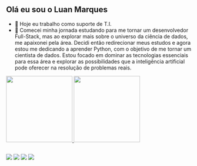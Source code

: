 ## Olá eu sou o Luan Marques

- 🔭 Hoje eu trabalho como suporte de T.I.
- 🌱 Comecei minha jornada estudando para me tornar um desenvolvedor Full-Stack, mas ao explorar mais sobre o universo da ciência de dados, me apaixonei pela área. Decidi então redirecionar meus estudos e agora estou me dedicando a aprender Python, com o objetivo de me tornar um cientista de dados. Estou focado em dominar as tecnologias essenciais para essa área e explorar as possibilidades que a inteligência artificial pode oferecer na resolução de problemas reais.

<div>
  <a href="https://github.com/LuanMarques-Dev">
  <img height="180em" src="https://github-readme-stats.vercel.app/api?username=LuanMarques-Dev&show_icons=true&theme=tokyonight&include_all_commits=true&count_private=true"/>
  <img height="180em" src="https://github-readme-stats.vercel.app/api/top-langs/?username=LuanMarques-Dev&layout=compact&langs_count=16&theme=tokyonight"/>
</div>

##

<div>
  <a href="https://instagram.com/luan_marques_dev" target="_blank"><img src="https://img.shields.io/badge/-Instagram-%23E4405F?style=for-the-badge&logo=instagram&logoColor=white" target="_blank"></a>
  <a href = "mailto:luanmarquesdev22@gmail.com"><img src="https://img.shields.io/badge/-Gmail-%23333?style=for-the-badge&logo=gmail&logoColor=white" target="_blank"></a>
  <a href="https://www.linkedin.com/in/luan-marques-pereira-125852205" target="_blank"><img src="https://img.shields.io/badge/-LinkedIn-%230077B5?style=for-the-badge&logo=linkedin&logoColor=white" target="_blank"></a> 
  <a href="https://app.rocketseat.com.br/me/luan-marques-dev" target="_blank"><img src="https://img.shields.io/badge/-Rocketseat-%2304D361?style=for-the-badge&logo=rocketseat&logoColor=white" target="_blank"></a>

</div>


